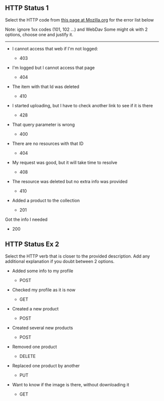 ##  HTTP Status 1

Select the HTTP code from [this page at Mozilla.org](https://developer.mozilla.org/en-US/docs/Web/HTTP/Status)
for the error list below

Note: ignore 1xx codes (101, 102 ...) and WebDav
Some might ok with 2 options, choose one and justify it.

----

* I cannot access that web if I'm not logged:
  *  403

* I'm logged but I cannot access that page
  * 404

* The item with that Id was deleted
  * 410

* I started uploading, but I have to check another link to see if it is there
  * 428

* That query parameter is wrong
  * 400

* There are no resources with that ID
  * 404

* My request was good, but it will take time to resolve
  * 408

* The resource was deleted but no extra info was provided
  * 410

* Added a product to the collection
  * 201

Got the info I needed
  * 200



## HTTP Status Ex 2

Select the HTTP verb that is closer to the provided description.
Add any additional explanation if you doubt between 2 options.

* Added some info to my profile
  * POST
 
* Checked my profile as it is now
  * GET

* Created a new product
  * POST

* Created several new products
  *  POST

* Removed one product
  *  DELETE

* Replaced one product by another
  *  PUT

* Want to know if the image is there, without downloading it
  * GET

